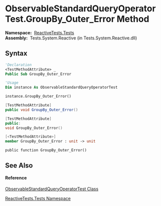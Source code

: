 # ObservableStandardQueryOperatorTest.GroupBy\_Outer\_Error Method

**Namespace:**  [ReactiveTests.Tests](ReactiveTests.Tests\ReactiveTests.Tests.md)  
**Assembly:**  Tests.System.Reactive (in Tests.System.Reactive.dll)

## Syntax

```vb
'Declaration
<TestMethodAttribute> _
Public Sub GroupBy_Outer_Error
```

```vb
'Usage
Dim instance As ObservableStandardQueryOperatorTest

instance.GroupBy_Outer_Error()
```

```csharp
[TestMethodAttribute]
public void GroupBy_Outer_Error()
```

```c++
[TestMethodAttribute]
public:
void GroupBy_Outer_Error()
```

```fsharp
[<TestMethodAttribute>]
member GroupBy_Outer_Error : unit -> unit 
```

```jscript
public function GroupBy_Outer_Error()
```

## See Also

#### Reference

[ObservableStandardQueryOperatorTest Class](ObservableStandardQueryOperatorTest\ObservableStandardQueryOperatorTest.md)

[ReactiveTests.Tests Namespace](ReactiveTests.Tests\ReactiveTests.Tests.md)




